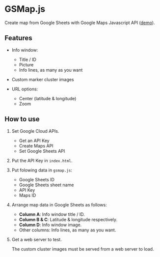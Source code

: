 #   GSMap.js

Create map from Google Sheets with Google Maps Javascript API
([demo](https://map.solidaritas.com)).

##  Features

- Info window:

  - Title / ID
  - Picture
  - Info lines, as many as you want

- Custom marker cluster images

- URL options:

  - Center (latitude & longitude)
  - Zoom

##  How to use

1.  Set Google Cloud APIs.

    -  Get an API Key
    -  Create Maps API
    -  Set Google Sheets API

2.  Put the API Key in `index.html`.

3.  Put folowing data in `gsmap.js`:

    -  Google Sheets ID
    -  Google Sheets sheet name
    -  API Key
    -  Maps ID

4.  Arrange map data in Google Sheets as follows:

    -  **Column A**: Info window title / ID.
    -  **Column B & C**: Latitude & longitude respectively.
    -  **Column D**: Info window image.
    -  Other columns: Info lines, as many as you want.

5.  Get a web server to test.

    The custom cluster images must be served from a web server to load.
